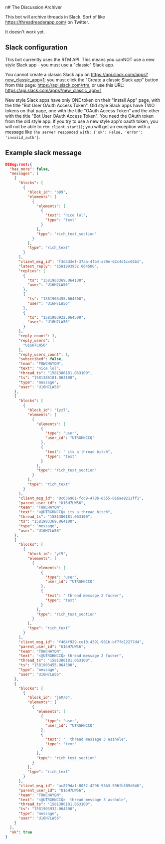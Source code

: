 n# The Discussion Archiver

This bot will archive threads in Slack.
Sort of like <https://threadreaderapp.com/> on Twitter.

It doesn't work yet.

## Slack configuration

This bot currently uses the RTM API.
This means you canNOT use a new style Slack app -
you must use a "classic" Slack app.

You cannot create a classic Slack app on
<https://api.slack.com/apps?new_classic_app=1>;
you must click the "Create a classic Slack app" button from this page:
<https://api.slack.com/rtm>,
or use this URL:
<https://api.slack.com/apps?new_classic_app=1>

New style Slack apps have only ONE token on their "Install App" page,
with the title "Bot User OAuth Access Token".
Old style Slack apps have TWO tokens on that page,
one with the title "OAuth Access Token"
and the other with the title "Bot User OAuth Access Token".
You need the OAuth token from the old style app.
If you try to use a new style app's oauth token,
you will not be able to `rtm_client.start()`;
you will get an exception with a message like
`The server responded with: {'ok': False, 'error': 'invalid_auth'}`.

## Example slack message
```json
DEBug:root:{
  "has_more": false,
  "messages": [
    {
      "blocks": [
        {
          "block_id": "b89",
          "elements": [
            {
              "elements": [
                {
                  "text": "nice lol",
                  "type": "text"
                }
              ],
              "type": "rich_text_section"
            }
          ],
          "type": "rich_text"
        }
      ],
      "client_msg_id": "f3d5d3ef-37aa-4fb4-a39e-62c4d1cc02b1",
      "latest_reply": "1581903932.064500",
      "replies": [
        {
          "ts": "1581903369.064100",
          "user": "U16H7LW56"
        },
        {
          "ts": "1581903455.064300",
          "user": "U16H7LW56"
        },
        {
          "ts": "1581903932.064500",
          "user": "U16H7LW56"
        }
      ],
      "reply_count": 3,
      "reply_users": [
        "U16H7LW56"
      ],
      "reply_users_count": 1,
      "subscribed": false,
      "team": "T0WCHAYQN",
      "text": "nice lol",
      "thread_ts": "1581386181.063100",
      "ts": "1581386181.063100",
      "type": "message",
      "user": "U16H7LW56"
    },
    {
      "blocks": [
        {
          "block_id": "IyzT",
          "elements": [
            {
              "elements": [
                {
                  "type": "user",
                  "user_id": "UTRGHNCCQ"
                },
                {
                  "text": " its a thread bitch",
                  "type": "text"
                }
              ],
              "type": "rich_text_section"
            }
          ],
          "type": "rich_text"
        }
      ],
      "client_msg_id": "8c636961-fcc9-478b-8555-016ae9212ff1",
      "parent_user_id": "U16H7LW56",
      "team": "T0WCHAYQN",
      "text": "<@UTRGHNCCQ> its a thread bitch",
      "thread_ts": "1581386181.063100",
      "ts": "1581903369.064100",
      "type": "message",
      "user": "U16H7LW56"
    },
    {
      "blocks": [
        {
          "block_id": "yf5",
          "elements": [
            {
              "elements": [
                {
                  "type": "user",
                  "user_id": "UTRGHNCCQ"
                },
                {
                  "text": " thread message 2 fucker",
                  "type": "text"
                }
              ],
              "type": "rich_text_section"
            }
          ],
          "type": "rich_text"
        }
      ],
      "client_msg_id": "f464f929-ce10-4391-901b-bf7fd12277d4",
      "parent_user_id": "U16H7LW56",
      "team": "T0WCHAYQN",
      "text": "<@UTRGHNCCQ> thread message 2 fucker",
      "thread_ts": "1581386181.063100",
      "ts": "1581903455.064300",
      "type": "message",
      "user": "U16H7LW56"
    },
    {
      "blocks": [
        {
          "block_id": "j6M/b",
          "elements": [
            {
              "elements": [
                {
                  "type": "user",
                  "user_id": "UTRGHNCCQ"
                },
                {
                  "text": "  thread message 3 asshole",
                  "type": "text"
                }
              ],
              "type": "rich_text_section"
            }
          ],
          "type": "rich_text"
        }
      ],
      "client_msg_id": "ac879da1-0032-4296-93b3-596fbf09d646",
      "parent_user_id": "U16H7LW56",
      "team": "T0WCHAYQN",
      "text": "<@UTRGHNCCQ>  thread message 3 asshole",
      "thread_ts": "1581386181.063100",
      "ts": "1581903932.064500",
      "type": "message",
      "user": "U16H7LW56"
    }
  ],
  "ok": true
}
```
